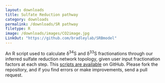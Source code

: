 ```yaml
---
layout: downloads
title: Sulfate Reduction pathway 
category: downloads
permalink: /downloads/SR pathway
filetype: R
image: /downloads/images/CO2image.jpg
LinkOut: "https://github.com/bradleylab/SRBmodel"
---
```


An R script used to calculate &#948;<sup>34</sup>S and &#948;<sup>33</sup>S fractionations through our inferred sulfate reduction network topology, given user input fractionation factors at each step. This [scripts are available](https://github.com/bradleylab/SRBmodel "SRBmodel") on GitHub. Please fork the repository, and if you find errors or make improvements, send a pull request.
